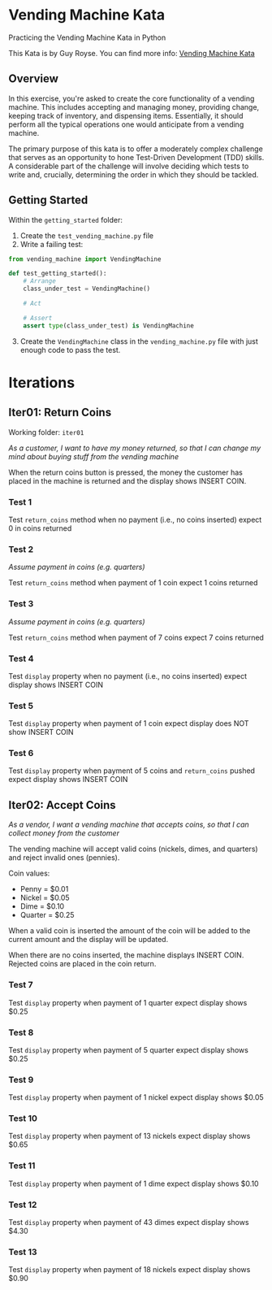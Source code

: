 # Vending Machine Kata

Practicing the Vending Machine Kata in Python

This Kata is by Guy Royse. You can find more info: [Vending Machine Kata](https://github.com/guyroyse/vending-machine-kata)

## Overview

In this exercise, you're asked to create the core functionality of a vending machine. This includes accepting and managing money, providing change, keeping track of inventory, and dispensing items. Essentially, it should perform all the typical operations one would anticipate from a vending machine.

The primary purpose of this kata is to offer a moderately complex challenge that serves as an opportunity to hone Test-Driven Development (TDD) skills. A considerable part of the challenge will involve deciding which tests to write and, crucially, determining the order in which they should be tackled.

## Getting Started

Within the `getting_started` folder:
1. Create the `test_vending_machine.py` file
2. Write a failing test:
```python
from vending_machine import VendingMachine

def test_getting_started():
    # Arrange
    class_under_test = VendingMachine()

    # Act

    # Assert
    assert type(class_under_test) is VendingMachine
```

3. Create the `VendingMachine` class in the `vending_machine.py` file with just enough code to pass the test.

# Iterations

## Iter01: Return Coins

Working folder: `iter01`

_As a customer,_
_I want to have my money returned,_
_so that I can change my mind about buying stuff from the vending machine_

When the return coins button is pressed, the money the customer has placed in the machine is returned and the display shows INSERT COIN.

### Test 1

Test `return_coins` method
when no payment (i.e., no coins inserted)
expect 0 in coins returned

### Test 2

_Assume payment in coins (e.g. quarters)_

Test `return_coins` method
when payment of 1 coin
expect 1 coins returned

### Test 3

_Assume payment in coins (e.g. quarters)_

Test `return_coins` method
when payment of 7 coins
expect 7 coins returned

### Test 4

Test `display` property
when no payment (i.e., no coins inserted)
expect display shows INSERT COIN

### Test 5

Test `display` property
when payment of 1 coin
expect display does NOT show INSERT COIN

### Test 6

Test `display` property
when payment of 5 coins and `return_coins` pushed
expect display shows INSERT COIN

## Iter02: Accept Coins

_As a vendor,_
_I want a vending machine that accepts coins,_
_so that I can collect money from the customer_

The vending machine will accept valid coins (nickels, dimes, and quarters) and reject invalid ones (pennies).

Coin values:
- Penny = $0.01
- Nickel = $0.05
- Dime = $0.10
- Quarter = $0.25

When a valid coin is inserted the amount of the coin will be added to the current amount and the display will be updated.

When there are no coins inserted, the machine displays INSERT COIN. Rejected coins are placed in the coin return.

### Test 7

Test `display` property
when payment of 1 quarter
expect display shows $0.25

### Test 8

Test `display` property
when payment of 5 quarter
expect display shows $0.25

### Test 9

Test `display` property
when payment of 1 nickel
expect display shows $0.05

### Test 10

Test `display` property
when payment of 13 nickels
expect display shows $0.65

### Test 11

Test `display` property
when payment of 1 dime
expect display shows $0.10

### Test 12

Test `display` property
when payment of 43 dimes
expect display shows $4.30

### Test 13

Test `display` property
when payment of 18 nickels
expect display shows $0.90
